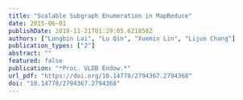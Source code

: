 ```yaml
---
title: "Scalable Subgraph Enumeration in MapReduce"
date: 2015-06-01
publishDate: 2019-11-21T01:29:05.621858Z
authors: ["Longbin Lai", "Lu Qin", "Xuemin Lin", "Lijun Chang"]
publication_types: ["2"]
abstract: ""
featured: false
publication: "*Proc. VLDB Endow.*"
url_pdf: "https://doi.org/10.14778/2794367.2794368"
doi: "10.14778/2794367.2794368"
---
```


